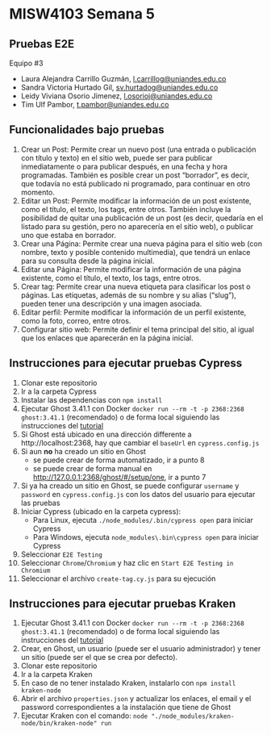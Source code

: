 # MISW4103 Semana 5

## Pruebas E2E
Equipo #3
- Laura Alejandra Carrillo Guzmán, l.carrillog@uniandes.edu.co​​
- Sandra Victoria Hurtado Gil, sv.hurtadog@uniandes.edu.co​​
- Leidy Viviana Osorio Jimenez, l.osorioj@uniandes.edu.co​​
- Tim Ulf Pambor, t.pambor@uniandes.edu.co​​

## Funcionalidades bajo pruebas
1. Crear un Post: Permite crear un nuevo post (una entrada o publicación con título y texto) en el sitio web, puede ser para publicar inmediatamente o para publicar después, en una fecha y hora programadas. También es posible crear un post “borrador”, es decir, que todavía no está publicado ni programado, para continuar en otro momento.
2. Editar un Post: Permite modificar la información de un post existente, como el título, el texto, los tags, entre otros. También incluye la posibilidad de quitar una publicación de un post (es decir, quedaría en el listado para su gestión, pero no aparecería en el sitio web), o publicar uno que estaba en borrador.
3. Crear una Página: Permite crear una nueva página para el sitio web (con nombre, texto y posible contenido multimedia), que tendrá un enlace para su consulta desde la página inicial. 
4. Editar una Página: Permite modificar la información de una página existente, como el título, el texto, los tags, entre otros.
5. Crear tag: Permite crear una nueva etiqueta para clasificar los post o páginas. Las etiquetas, además de su nombre y su alias (“slug”), pueden tener una descripción y una imagen asociada.
6. Editar perfil: Permite modificar la información de un perfil existente, como la foto, correo, entre otros.
7. Configurar sitio web: Permite definir el tema principal del sitio, al igual que los enlaces que aparecerán en la página inicial.

## Instrucciones para ejecutar pruebas Cypress
1. Clonar este repositorio
2. Ir a la carpeta Cypress
3. Instalar las dependencias con `npm install`
4. Ejecutar Ghost 3.41.1 con Docker `docker run --rm -t -p 2368:2368 ghost:3.41.1` (recomendado) o de forma local siguiendo las instrucciones del [tutorial](https://thesoftwaredesignlab.github.io/AutTestingCodelabs/ghost-local-deployment/index.html)
5. Si Ghost está ubicado en una dirección differente a http://localhost:2368, hay que cambiar el `baseUrl` en `cypress.config.js`
6. Si aun **no** ha creado un sitio en Ghost
    * se puede crear de forma automatizado, ir a punto 8
    * se puede crear de forma manual en http://127.0.0.1:2368/ghost/#/setup/one, ir a punto 7
7. Si ya ha creado un sitio en Ghost, se puede configurar `username` y `password` en `cypress.config.js` con los datos del usuario para ejecutar las pruebas
8. Iniciar Cypress (ubicado en la carpeta cypress):
    * Para Linux, ejecuta `./node_modules/.bin/cypress open` para iniciar Cypress
    * Para Windows, ejecuta `node_modules\.bin\cypress open` para iniciar Cypress
9. Seleccionar `E2E Testing`
10. Seleccionar `Chrome`/`Chromium` y haz clic en `Start E2E Testing in Chromium`
11. Seleccionar el archivo `create-tag.cy.js` para su ejecución

## Instrucciones para ejecutar pruebas Kraken
1. Ejecutar Ghost 3.41.1 con Docker `docker run --rm -t -p 2368:2368 ghost:3.41.1` (recomendado) o de forma local siguiendo las instrucciones del [tutorial](https://thesoftwaredesignlab.github.io/AutTestingCodelabs/ghost-local-deployment/index.html)
2. Crear, en Ghost, un usuario (puede ser el usuario administrador) y tener un sitio (puede ser el que se crea por defecto).
2. Clonar este repositorio
3. Ir a la carpeta Kraken
4. En caso de no tener instalado Kraken, instalarlo con `npm install kraken-node`
5. Abrir el archivo `properties.json` y actualizar los enlaces, el email y el password correspondientes a la instalación que tiene de Ghost
6. Ejecutar Kraken con el comando: `node "./node_modules/kraken-node/bin/kraken-node" run`
